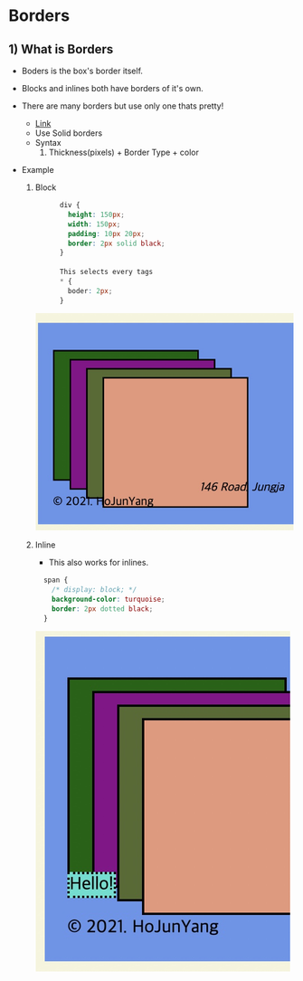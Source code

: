 <link href="../md_config/style.css" rel="stylesheet">

# Borders

## 1) What is Borders

- Boders is the box's border itself.
- Blocks and inlines both have borders of it's own.
- There are many borders but use only one thats pretty!
  - [Link](https://developer.mozilla.org/ko/docs/Web/CSS/border-style)
  - Use Solid borders
  - Syntax
    1. Thickness(pixels) + Border Type + color
- Example

  1.  Block

      ```CSS
            div {
              height: 150px;
              width: 150px;
              padding: 10px 20px;
              border: 2px solid black;
            }

            This selects every tags
            * {
              boder: 2px;
            }
      ```

      <img src="images/2021-08-03-01-20-07.png">

  2.  Inline

      - This also works for inlines.

      ```CSS
        span {
          /* display: block; */
          background-color: turquoise;
          border: 2px dotted black;
        }
      ```

      <img src="images/2021-08-03-01-24-34.png"/>
